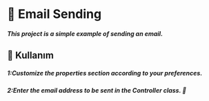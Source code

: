# 📌 Email Sending

##### This project is a simple example of sending an email.

## 📌 Kullanım 

##### 1:Customize the properties section according to your preferences.
##### 2:Enter the email address to be sent in the Controller class. 📧
